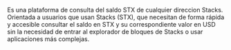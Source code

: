 Es una plataforma de consulta del saldo STX de cualquier direccion Stacks. Orientada a usuarios que usan Stacks (STX), que necesitan de forma rápida y accesible consultar el saldo en STX y su correspondiente valor en USD sin la necesidad de entrar al explorador de bloques de Stacks o usar aplicaciones más complejas.
